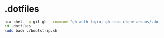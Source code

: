 # .dotfiles

```bash
nix-shell -p git gh --command "gh auth login; gh repo clone aedans/.dotfiles"
cd .dotfiles
sudo bash ./bootstrap.sh
```
